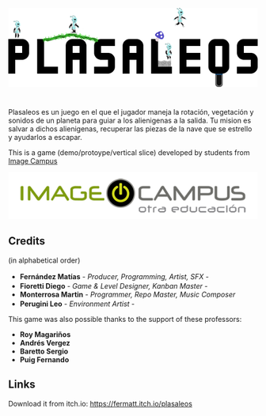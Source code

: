 <p align="center">
<img src="logo.png" alt="PLASALEOS"/>
</p>

# 

Plasaleos es un juego en el que el jugador maneja la rotación, vegetación y sonidos de un planeta para guiar a los alienigenas a la salida. Tu mision es salvar a dichos alienigenas, recuperar las piezas de la nave que se estrello y ayudarlos a escapar.

This is a game (demo/protoype/vertical slice) developed by students from <a href="https://www.imagecampus.edu.ar/">Image Campus</a>

<p align="center">
  <a href="https://www.imagecampus.edu.ar/">
    <img src="logo-image-campus.png" alt="Image Campus"/>
  </a> 
</p>


## Credits
(in alphabetical order)

- **Fernández Matías** - *Producer, Programming, Artist, SFX* - <a href="https://www.linkedin.com/in/mat%C3%ADas-fern%C3%A1ndez-%F0%9F%95%B9-game-developer-6747b4162/"><img height="16" width="16" src="https://unpkg.com/simple-icons@latest/icons/linkedin.svg" /></a> <a href="https://github.com/Fermatt98"> <img height="16" width="16" src="https://unpkg.com/simple-icons@latest/icons/github.svg" /></a>
- **Fioretti Diego** - *Game & Level Designer, Kanban Master* - <a href="LINK A RED"><img height="16" width="16" src="https://unpkg.com/simple-icons@latest/icons/behance.svg" /></a> <a href="LINK A RED"><img height="16" width="16" src="https://unpkg.com/simple-icons@latest/icons/artstation.svg" /></a>
- **Monterrosa Martin** - *Programmer, Repo Master, Music Composer*
- **Perugini Leo** - *Environment Artist* - <a href="LINK A RED"><img height="16" width="16" src="https://unpkg.com/simple-icons@latest/icons/linkedin.svg" /></a> <a href="LINK A RED"><img height="16" width="16" src="https://unpkg.com/simple-icons@latest/icons/facebook.svg" /></a>


This game was also possible thanks to the support of these professors:

- **Roy Magariños**
- **Andrés Vergez**
- **Baretto Sergio**
- **Puig Fernando**


## Links

Download it from itch.io: https://fermatt.itch.io/plasaleos
